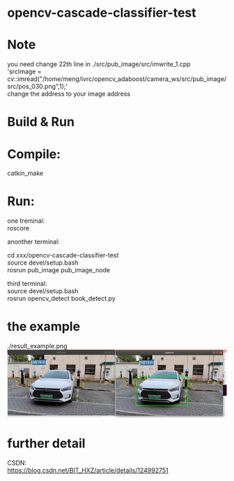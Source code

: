 # opencv-cascade-classifier-test

# Note

you need change 22th line in ./src/pub_image/src/imwrite_1.cpp   
'srcImage = cv::imread("/home/meng/ivrc/opencv_adaboost/camera_ws/src/pub_image/src/pos_030.png",1);'  
change the address to your image address  

# Build & Run

# Compile:

catkin_make

# Run:

one treminal:  
roscore  

anonther terminal:  

cd  xxx/opencv-cascade-classifier-test  
source devel/setup.bash  
rosrun pub_image pub_image_node  

third terminal:  
source devel/setup.bash  
rosrun opencv_detect book_detect.py  

# the example 
./result_example.png  
![Alt](./result_example.png)


# further detail 
CSDN:  
https://blog.csdn.net/BIT_HXZ/article/details/124992751  
